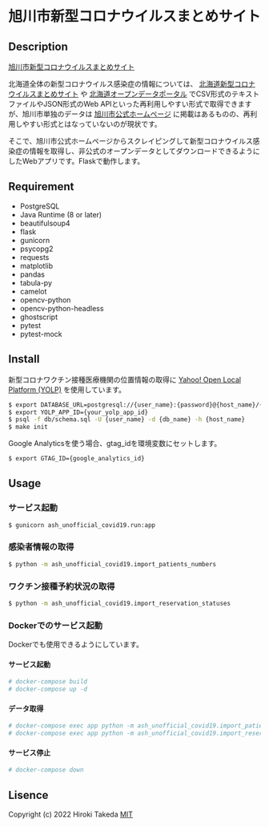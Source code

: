 # 旭川市新型コロナウイルスまとめサイト

## Description

[旭川市新型コロナウイルスまとめサイト](https://ash-unofficial-covid19.herokuapp.com/)

北海道全体の新型コロナウイルス感染症の情報については、 [北海道新型コロナウイルスまとめサイト](https://stopcovid19.hokkaido.dev/) や [北海道オープンデータポータル](https://www.harp.lg.jp/opendata/) でCSV形式のテキストファイルやJSON形式のWeb APIといった再利用しやすい形式で取得できますが、旭川市単独のデータは [旭川市公式ホームページ](https://www.city.asahikawa.hokkaido.jp/kurashi/135/136/150/d068529.html) に掲載はあるものの、再利用しやすい形式とはなっていないのが現状です。

そこで、旭川市公式ホームページからスクレイピングして新型コロナウイルス感染症の情報を取得し、非公式のオープンデータとしてダウンロードできるようにしたWebアプリです。Flaskで動作します。

## Requirement

- PostgreSQL
- Java Runtime (8 or later)
- beautifulsoup4
- flask
- gunicorn
- psycopg2
- requests
- matplotlib
- pandas
- tabula-py
- camelot
- opencv-python
- opencv-python-headless
- ghostscript
- pytest
- pytest-mock

## Install

新型コロナワクチン接種医療機関の位置情報の取得に [Yahoo! Open Local Platform (YOLP)](https://developer.yahoo.co.jp/webapi/map/) を使用しています。

```bash
$ export DATABASE_URL=postgresql://{user_name}:{password}@{host_name}/{db_name}
$ export YOLP_APP_ID={your_yolp_app_id}
$ psql -f db/schema.sql -U {user_name} -d {db_name} -h {host_name}
$ make init
```

Google Analyticsを使う場合、gtag_idを環境変数にセットします。

```bash
$ export GTAG_ID={google_analytics_id}
```

## Usage
### サービス起動

```bash
$ gunicorn ash_unofficial_covid19.run:app
```

### 感染者情報の取得

```bash
$ python -m ash_unofficial_covid19.import_patients_numbers
```

### ワクチン接種予約状況の取得

```bash
$ python -m ash_unofficial_covid19.import_reservation_statuses
```

### Dockerでのサービス起動

Dockerでも使用できるようにしています。

#### サービス起動

```bash
# docker-compose build
# docker-compose up -d
```

#### データ取得

```bash
# docker-compose exec app python -m ash_unofficial_covid19.import_patients_numbers
# docker-compose exec app python -m ash_unofficial_covid19.import_reservation_statuses
```

#### サービス停止

```bash
# docker-compose down
```

## Lisence

Copyright (c) 2022 Hiroki Takeda
[MIT](http://opensource.org/licenses/mit-license.php)
